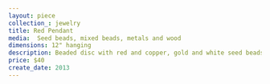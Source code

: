 ```yaml
---
layout: piece
collection_: jewelry
title: Red Pendant
media:  Seed beads, mixed beads, metals and wood
dimensions: 12" hanging
description: Beaded disc with red and copper, gold and white seed beads and mini seed beads plus one jewel with red, gold and metal beads, and antique design button clasp.
price: $40
create_date: 2013
---
```

